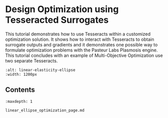 # Design Optimization using Tesseracted Surrogates

This tutorial demonstrates how to use <span class="product">Tesseracts</span> within a customized optimization solution. It shows how to interact with <span class="product">Tesseracts</span> to obtain surrogate outputs and gradients and it demonstrates
one possible way to formulate optimization problems with the Pasteur Labs <span class="product">Plasmosis</span> engine. This tutorial concludes with an example of Multi-Objective Optimization use two separate <span class="product">Tesseracts</span>.

```{figure} optimization_with_surrogates.png
:alt: linear-elasticity-ellipse
:width: 1200px
```

## Contents
```{toctree}
:maxdepth: 1

linear_ellipse_optimization_page.md
```
